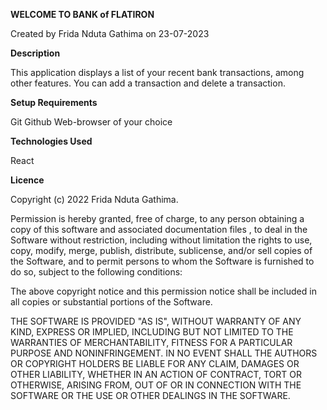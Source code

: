 **WELCOME TO BANK of FLATIRON**

Created by Frida Nduta Gathima on 23-07-2023

**Description**

This application displays a list of your recent bank transactions, among other features. You can add a transaction and delete a transaction.

**Setup Requirements**

Git
Github
Web-browser of your choice

**Technologies Used**

React

**Licence**

Copyright (c) 2022 Frida Nduta Gathima.

Permission is hereby granted, free of charge, to any person obtaining a copy of this software and associated documentation files , to deal in the Software without restriction, including without limitation the rights to use, copy, modify, merge, publish, distribute, sublicense, and/or sell copies of the Software, and to permit persons to whom the Software is furnished to do so, subject to the following conditions:

The above copyright notice and this permission notice shall be included in all copies or substantial portions of the Software.

THE SOFTWARE IS PROVIDED "AS IS", WITHOUT WARRANTY OF ANY KIND, EXPRESS OR IMPLIED, INCLUDING BUT NOT LIMITED TO THE WARRANTIES OF MERCHANTABILITY, FITNESS FOR A PARTICULAR PURPOSE AND NONINFRINGEMENT. IN NO EVENT SHALL THE AUTHORS OR COPYRIGHT HOLDERS BE LIABLE FOR ANY CLAIM, DAMAGES OR OTHER LIABILITY, WHETHER IN AN ACTION OF CONTRACT, TORT OR OTHERWISE, ARISING FROM, OUT OF OR IN CONNECTION WITH THE SOFTWARE OR THE USE OR OTHER DEALINGS IN THE SOFTWARE.

